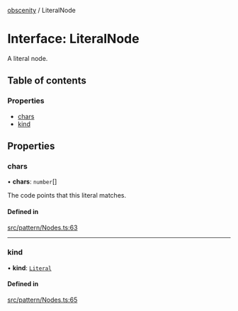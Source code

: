 [obscenity](../README.md) / LiteralNode

# Interface: LiteralNode

A literal node.

## Table of contents

### Properties

- [chars](LiteralNode.md#chars)
- [kind](LiteralNode.md#kind)

## Properties

### chars

• **chars**: `number`[]

The code points that this literal matches.

#### Defined in

[src/pattern/Nodes.ts:63](https://github.com/jo3-l/obscenity/blob/ae4df1a/src/pattern/Nodes.ts#L63)

___

### kind

• **kind**: [`Literal`](../enums/SyntaxKind.md#literal)

#### Defined in

[src/pattern/Nodes.ts:65](https://github.com/jo3-l/obscenity/blob/ae4df1a/src/pattern/Nodes.ts#L65)

